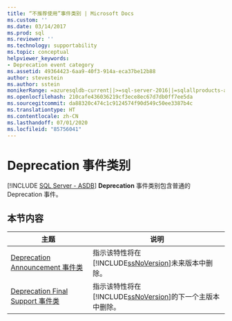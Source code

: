 ```yaml
---
title: “不推荐使用”事件类别 | Microsoft Docs
ms.custom: ''
ms.date: 03/14/2017
ms.prod: sql
ms.reviewer: ''
ms.technology: supportability
ms.topic: conceptual
helpviewer_keywords:
- Deprecation event category
ms.assetid: 49364423-6aa9-40f3-914a-eca37be12b88
author: stevestein
ms.author: sstein
monikerRange: =azuresqldb-current||>=sql-server-2016||=sqlallproducts-allversions||>=sql-server-linux-2017||=azuresqldb-mi-current
ms.openlocfilehash: 210cafe436036219cf3ece8ec67d7db0ff7ee5da
ms.sourcegitcommit: da88320c474c1c9124574f90d549c50ee3387b4c
ms.translationtype: HT
ms.contentlocale: zh-CN
ms.lasthandoff: 07/01/2020
ms.locfileid: "85756041"
---
```

# <a name="deprecation-event-category"></a>Deprecation 事件类别
[!INCLUDE [SQL Server - ASDB](../../includes/applies-to-version/sql-asdb.md)]
  **Deprecation** 事件类别包含普通的 Deprecation 事件。  
  
## <a name="in-this-section"></a>本节内容  
  
|主题|说明|  
|-----------|-----------------|  
|[Deprecation Announcement 事件类](../../relational-databases/event-classes/deprecation-announcement-event-class.md)|指示该特性将在 [!INCLUDE[ssNoVersion](../../includes/ssnoversion-md.md)]未来版本中删除。|  
|[Deprecation Final Support 事件类](../../relational-databases/event-classes/deprecation-final-support-event-class.md)|指示该特性将在 [!INCLUDE[ssNoVersion](../../includes/ssnoversion-md.md)]的下一个主版本中删除。|  
  
  
